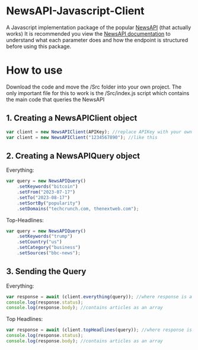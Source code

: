 # NewsAPI-Javascript-Client
A Javascript implementation package of the popular [NewsAPI](https://newsapi.org/) (that actually works)
It is recommended you view the [NewsAPI documentation](https://newsapi.org/docs) to understand what each parameter does and how the endpoint is structured before using this package.

# How to use
Download the code and move the /Src folder into your own project. The only important file for this to work is the /Src/index.js script which contains the main code that queries the NewsAPI

## 1. Creating a NewsAPIClient object
```js
var client = new NewsAPIClient(APIKey); //replace APIKey with your own API key as a string
var client = new NewsAPIClient("1234567890"); //like this
```

## 2. Creating a NewsAPIQuery object
Everything:
```js
var query = new NewsAPIQuery()
    .setKeywords("bitcoin")
    .setFrom("2023-07-17")
    .setTo("2023-08-17")
    .setSortBy("popularity")
    .setDomains("techcrunch.com, thenextweb.com");
```
Top-Headlines:
```js
var query = new NewsAPIQuery()
    .setKeywords("trump")
    .setCountry("us")
    .setCategory("business")
    .setSources("bbc-news");
```

## 3. Sending the Query
Everything:
```js
var response = await (client.everything(query)); //where response is a NewsAPIResponse object
console.log(response.status);
console.log(response.body); //contains articles as an array
```
Top Headlines:
```js
var response = await (client.topHeadlines(query)); //where response is a NewsAPIResponse object
console.log(response.status);
console.log(response.body); //contains articles as an array
```